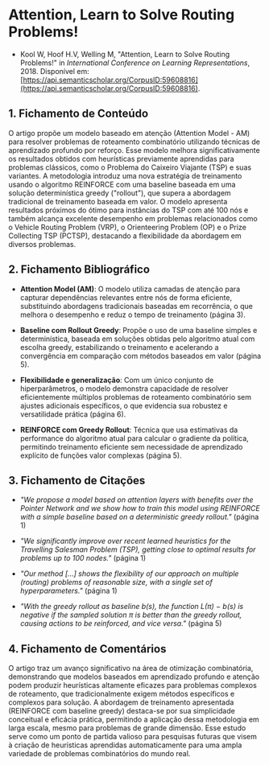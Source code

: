 # Attention, Learn to Solve Routing Problems!

* Kool W, Hoof H.V, Welling M, "Attention, Learn to Solve Routing Problems!" in *International Conference on Learning Representations*, 2018. Disponível em: [https://api.semanticscholar.org/CorpusID:59608816](https://api.semanticscholar.org/CorpusID:59608816).

## 1. Fichamento de Conteúdo

O artigo propõe um modelo baseado em atenção (Attention Model - AM) para resolver problemas de roteamento combinatório utilizando técnicas de aprendizado profundo por reforço. Esse modelo melhora significativamente os resultados obtidos com heurísticas previamente aprendidas para problemas clássicos, como o Problema do Caixeiro Viajante (TSP) e suas variantes. A metodologia introduz uma nova estratégia de treinamento usando o algoritmo REINFORCE com uma baseline baseada em uma solução determinística greedy ("rollout"), que supera a abordagem tradicional de treinamento baseada em valor. O modelo apresenta resultados próximos do ótimo para instâncias do TSP com até 100 nós e também alcança excelente desempenho em problemas relacionados como o Vehicle Routing Problem (VRP), o Orienteering Problem (OP) e o Prize Collecting TSP (PCTSP), destacando a flexibilidade da abordagem em diversos problemas.

## 2. Fichamento Bibliográfico

* **Attention Model (AM)**: O modelo utiliza camadas de atenção para capturar dependências relevantes entre nós de forma eficiente, substituindo abordagens tradicionais baseadas em recorrência, o que melhora o desempenho e reduz o tempo de treinamento (página 3).

* **Baseline com Rollout Greedy**: Propõe o uso de uma baseline simples e determinística, baseada em soluções obtidas pelo algoritmo atual com escolha greedy, estabilizando o treinamento e acelerando a convergência em comparação com métodos baseados em valor (página 5).

* **Flexibilidade e generalização**: Com um único conjunto de hiperparâmetros, o modelo demonstra capacidade de resolver eficientemente múltiplos problemas de roteamento combinatório sem ajustes adicionais específicos, o que evidencia sua robustez e versatilidade prática (página 6).

* **REINFORCE com Greedy Rollout**: Técnica que usa estimativas da performance do algoritmo atual para calcular o gradiente da política, permitindo treinamento eficiente sem necessidade de aprendizado explícito de funções valor complexas (página 5).

## 3. Fichamento de Citações

* _"We propose a model based on attention layers with benefits over the Pointer Network and we show how to train this model using REINFORCE with a simple baseline based on a deterministic greedy rollout."_ (página 1)

* _"We significantly improve over recent learned heuristics for the Travelling Salesman Problem (TSP), getting close to optimal results for problems up to 100 nodes."_ (página 1)

* _"Our method [...] shows the flexibility of our approach on multiple (routing) problems of reasonable size, with a single set of hyperparameters."_ (página 1)

* _"With the greedy rollout as baseline b(s), the function L(π) − b(s) is negative if the sampled solution π is better than the greedy rollout, causing actions to be reinforced, and vice versa."_ (página 5)

## 4. Fichamento de Comentários

O artigo traz um avanço significativo na área de otimização combinatória, demonstrando que modelos baseados em aprendizado profundo e atenção podem produzir heurísticas altamente eficazes para problemas complexos de roteamento, que tradicionalmente exigem métodos específicos e complexos para solução. A abordagem de treinamento apresentada (REINFORCE com baseline greedy) destaca-se por sua simplicidade conceitual e eficácia prática, permitindo a aplicação dessa metodologia em larga escala, mesmo para problemas de grande dimensão. Esse estudo serve como um ponto de partida valioso para pesquisas futuras que visem à criação de heurísticas aprendidas automaticamente para uma ampla variedade de problemas combinatórios do mundo real.
